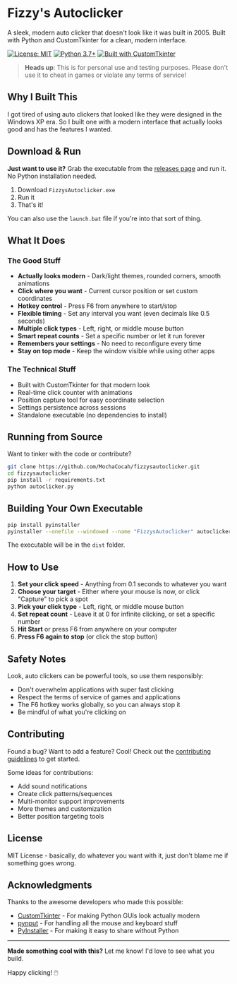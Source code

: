 # Fizzy's Autoclicker

A sleek, modern auto clicker that doesn't look like it was built in 2005. Built with Python and CustomTkinter for a clean, modern interface.

[![License: MIT](https://img.shields.io/badge/License-MIT-yellow.svg)](https://opensource.org/licenses/MIT)
[![Python 3.7+](https://img.shields.io/badge/python-3.7+-blue.svg)](https://www.python.org/downloads/)
[![Built with CustomTkinter](https://img.shields.io/badge/GUI-CustomTkinter-blue.svg)](https://github.com/TomSchimansky/CustomTkinter)

> **Heads up**: This is for personal use and testing purposes. Please don't use it to cheat in games or violate any terms of service!

## Why I Built This

I got tired of using auto clickers that looked like they were designed in the Windows XP era. So I built one with a modern interface that actually looks good and has the features I wanted.

## Download & Run

**Just want to use it?** Grab the executable from the [releases page](https://github.com/MochaCocah/fizzysautoclicker/releases) and run it. No Python installation needed.

1. Download `FizzysAutoclicker.exe` 
2. Run it
3. That's it!

You can also use the `launch.bat` file if you're into that sort of thing.

## What It Does

### The Good Stuff
- **Actually looks modern** - Dark/light themes, rounded corners, smooth animations
- **Click where you want** - Current cursor position or set custom coordinates  
- **Hotkey control** - Press F6 from anywhere to start/stop
- **Flexible timing** - Set any interval you want (even decimals like 0.5 seconds)
- **Multiple click types** - Left, right, or middle mouse button
- **Smart repeat counts** - Set a specific number or let it run forever
- **Remembers your settings** - No need to reconfigure every time
- **Stay on top mode** - Keep the window visible while using other apps

### The Technical Stuff
- Built with CustomTkinter for that modern look
- Real-time click counter with animations
- Position capture tool for easy coordinate selection
- Settings persistence across sessions
- Standalone executable (no dependencies to install)

## Running from Source

Want to tinker with the code or contribute?

```bash
git clone https://github.com/MochaCocah/fizzysautoclicker.git
cd fizzysautoclicker
pip install -r requirements.txt
python autoclicker.py
```

## Building Your Own Executable

```bash
pip install pyinstaller
pyinstaller --onefile --windowed --name "FizzysAutoclicker" autoclicker.py
```

The executable will be in the `dist` folder.

## How to Use

1. **Set your click speed** - Anything from 0.1 seconds to whatever you want
2. **Choose your target** - Either where your mouse is now, or click "Capture" to pick a spot
3. **Pick your click type** - Left, right, or middle mouse button
4. **Set repeat count** - Leave it at 0 for infinite clicking, or set a specific number
5. **Hit Start** or press F6 from anywhere on your computer
6. **Press F6 again to stop** (or click the stop button)

## Safety Notes

Look, auto clickers can be powerful tools, so use them responsibly:
- Don't overwhelm applications with super fast clicking
- Respect the terms of service of games and applications
- The F6 hotkey works globally, so you can always stop it
- Be mindful of what you're clicking on

## Contributing

Found a bug? Want to add a feature? Cool! Check out the [contributing guidelines](CONTRIBUTING.md) to get started.

Some ideas for contributions:
- Add sound notifications
- Create click patterns/sequences  
- Multi-monitor support improvements
- More themes and customization
- Better position targeting tools

## License

MIT License - basically, do whatever you want with it, just don't blame me if something goes wrong.

## Acknowledgments

Thanks to the awesome developers who made this possible:
- [CustomTkinter](https://github.com/TomSchimansky/CustomTkinter) - For making Python GUIs look actually modern
- [pynput](https://github.com/moses-palmer/pynput) - For handling all the mouse and keyboard stuff
- [PyInstaller](https://github.com/pyinstaller/pyinstaller) - For making it easy to share without Python

---

**Made something cool with this?** Let me know! I'd love to see what you build.

Happy clicking! 🖱️
